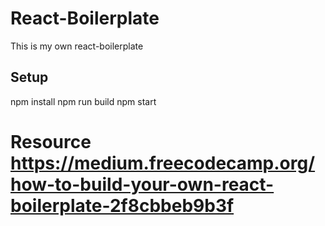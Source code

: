 # React-Boilerplate
This is my own react-boilerplate
## Setup
npm install
npm run build
npm start


# Resource https://medium.freecodecamp.org/how-to-build-your-own-react-boilerplate-2f8cbbeb9b3f
